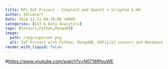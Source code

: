 ```yaml
---
title: RPi IoT Project - SimpleCV and OpenCV + Scrypted & HA
author: JAlcocerT
date: 2024-12-31 00:10:00 +0800
categories: [IoT & Data Analytics]
tags: [Sensors,Python,MongoDB]
image:
  path: /img/superset.png
  alt: IoT Project with Python, MongoDB, DHT11/22 sensors and Metabase.
render_with_liquid: false
---
```


#https://www.youtube.com/watch?v=N0718RfpuWE